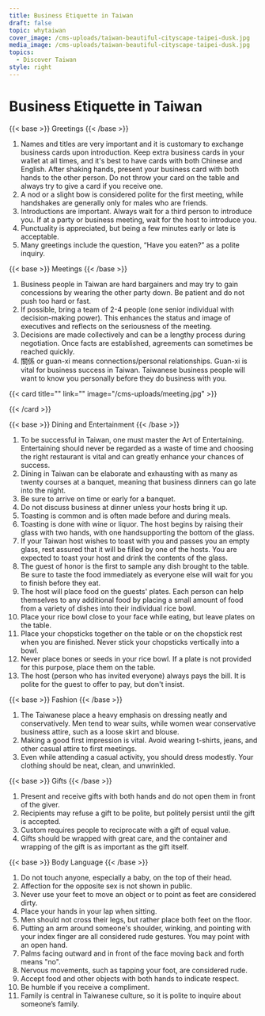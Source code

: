 ```yaml
---
title: Business Etiquette in Taiwan
draft: false
topic: whytaiwan
cover_image: /cms-uploads/taiwan-beautiful-cityscape-taipei-dusk.jpg
media_image: /cms-uploads/taiwan-beautiful-cityscape-taipei-dusk.jpg
topics:
  - Discover Taiwan
style: right
---
```

# Business Etiquette in Taiwan

{{< base >}}
Greetings
{{< /base >}}

1. Names and titles are very important and it is customary to exchange business cards upon introduction. Keep extra business cards in your wallet at all times, and it's best to have cards with both Chinese and English. After shaking hands, present your business card with both hands to the other person. Do not throw your card on the table and always try to give a card if you receive one.
2. A nod or a slight bow is considered polite for the first meeting, while  handshakes are generally only for males who are friends.
3. Introductions are important. Always wait for a third person to introduce you. If at a party or business meeting, wait for the host to introduce you.
4. Punctuality is appreciated, but being a few minutes early or late is acceptable.
5. Many greetings include the question, “Have you eaten?” as a polite inquiry.

{{< base >}}
Meetings
{{< /base >}}

1. Business people in Taiwan are hard bargainers and may try to gain concessions by wearing the other party down. Be patient and do not push too hard or fast.
2. If possible, bring a team of 2-4 people (one senior individual with decision-making power). This enhances the status and image of executives and reflects on the seriousness of the meeting.
3. Decisions are made collectively and can be a lengthy process during negotiation. Once facts are established, agreements can sometimes be reached quickly.
4. 關係 or guan-xi means connections/personal relationships. Guan-xi is vital for business success in Taiwan. Taiwanese business people will want to know you personally before they do business with you.

{{< card title="<!-- This text will never be seen -->" link="" image="/cms-uploads/meeting.jpg" >}}

{{< /card >}}

{{< base >}}
Dining and Entertainment
{{< /base >}}

1. To be successful in Taiwan, one must master the Art of Entertaining. Entertaining should never be regarded as a waste of time and choosing the right restaurant is vital and can greatly enhance your chances of success.
2. Dining in Taiwan can be elaborate and exhausting with as many as twenty courses at a banquet, meaning that business dinners can go late into the night. 
3. Be sure to arrive on time or early for a banquet.
4. Do not discuss business at dinner unless your hosts bring it up.
5. Toasting is common and is often made before and during meals.
6. Toasting is done with wine or liquor. The host begins by raising their glass with two hands, with one handsupporting the bottom of the glass.
7. If your Taiwan host wishes to toast with you and passes you an empty glass, rest assured that it will be filled by one of the hosts. You are expected to toast your host and drink the contents of the glass.
8. The guest of honor is the first to sample any dish brought to the table. Be sure to taste the food immediately as everyone else will wait for you to finish before they eat.
9. The host will place food on the guests' plates. Each person can help themselves to any additional food by placing a small amount of food from a variety of dishes into their individual rice bowl.
10. Place your rice bowl close to your face while eating, but leave plates on the table.
11. Place your chopsticks together on the table or on the chopstick rest when you are finished. Never stick your chopsticks vertically into a bowl.
12. Never place bones or seeds in your rice bowl. If a plate is not provided for this purpose, place them on the table.
13. The host (person who has invited everyone) always pays the bill. It is polite for the guest to offer to pay, but don't insist.

{{< base >}}
Fashion
{{< /base >}}

1. The Taiwanese place a heavy emphasis on dressing neatly and conservatively. Men tend to wear suits, while women wear conservative business attire, such as a loose skirt and blouse.
2. Making a good first impression is vital. Avoid wearing t-shirts, jeans, and other casual attire to first meetings.
3. Even while attending a casual activity, you should dress modestly. Your clothing should be neat, clean, and unwrinkled.

{{< base >}}
Gifts
{{< /base >}}

1. Present and receive gifts with both hands and do not open them in front of the giver.
2. Recipients may refuse a gift to be polite, but politely persist until the gift is accepted.
3. Custom requires people to reciprocate with a gift of equal value.
4. Gifts should be wrapped with great care, and the container and wrapping of the gift is as important as the gift itself.

{{< base >}}
Body Language
{{< /base >}}

1. Do not touch anyone, especially a baby, on the top of their head.
2. Affection for the opposite sex is not shown in public.
3. Never use your feet to move an object or to point as feet are considered dirty.
4. Place your hands in your lap when sitting.
5. Men should not cross their legs, but rather place both feet on the floor.
6. Putting an arm around someone's shoulder, winking, and pointing with your index finger are all considered rude gestures. You may point with an open hand.
7. Palms facing outward and in front of the face moving back and forth means "no".
8. Nervous movements, such as tapping your foot, are considered rude.
9. Accept food and other objects with both hands to indicate respect.
10. Be humble if you receive a compliment.
11. Family is central in Taiwanese culture, so it is polite to inquire about someone’s family.